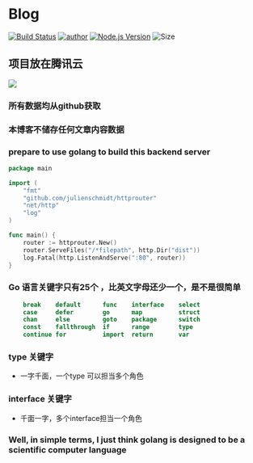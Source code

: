 # Blog

[![Build Status](https://travis-ci.org/pengliheng/pengliheng.github.io.svg?branch=master)](https://travis-ci.org/pengliheng/pengliheng.github.io)
[![author](https://img.shields.io/badge/author-peng-blue.svg)](https://github.com/pengliheng/pengliheng.github.io)
[![Node.js Version](https://img.shields.io/badge/node.js-8.7.0-blue.svg)](http://nodejs.org/download)
![Size](https://github-size-badge.herokuapp.com/pengliheng/pengliheng.github.io.svg)


## 项目放在腾讯云

![](https://i.loli.net/2017/10/24/59eed9ac20090.png)

### 所有数据均从github获取

### 本博客不储存任何文章内容数据

### prepare to use golang to build this backend server

```go
package main

import (
    "fmt"
    "github.com/julienschmidt/httprouter"
    "net/http"
    "log"
)

func main() {
	router := httprouter.New()
	router.ServeFiles("/*filepath", http.Dir("dist"))
    log.Fatal(http.ListenAndServe(":80", router))
}
```

### Go 语言关键字只有25个 ，比英文字母还少一个，是不是很简单
```go
    break    default      func    interface    select
    case     defer        go      map          struct
    chan     else         goto    package      switch
    const    fallthrough  if      range        type
    continue for          import  return       var
```

### type 关键字
- 一字千面，一个type 可以担当多个角色

### interface 关键字
- 千面一字，多个interface担当一个角色

### Well, in simple terms, I just think golang is designed to be a scientific computer language